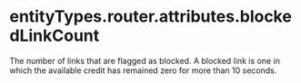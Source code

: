 # entityTypes.router.attributes.blockedLinkCount

The number of links that are flagged as blocked.  A blocked link is one in which the available credit has remained zero for more than 10 seconds.

